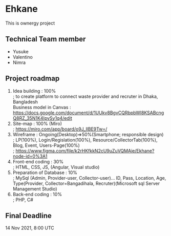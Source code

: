 # Ehkane
This is ownergy project

## Technical Team member
- Yusuke
- Valentino
- Nimra

## Project roadmap
1. Idea building : 100% <br>
; to create platform to connect waste provider and recruter in Dhaka, Bangladesh <br>
Business model in Canvas : https://docs.google.com/document/d/1UUkv8BgvCQRbpbWl8KSABcngQ8RZ_35N1K4IpvSy1q4/edit <br>
2. Site-map : 100% (Miro) <br>
; https://miro.com/app/board/o9J_llBE9Tw=/ <br>
3. Wireframe : Ongoing(Desktop)=>50%(Smartphone; responsible design) <br>
; LP(100%), Login/Regislation(100%), Resource/CollectorTab(100%), Blog, Event, Users-Page(100%) <br>
; https://www.figma.com/file/k2rHKfkkN2cU9uZuVQMAie/Ekhane?node-id=0%3A1 <br>
4. Front-end coding : 30% <br>
; HTML, CSS, JS, (Angular, Visual studio) <br>
5. Preparation of Database : 10% <br>
; MySql (Admin, Provider-user, Collector-user)... ID, Pass, Location, Age, Type(Provider, Collector=Bangadihala, Recruter)(Microsoft sql Server Management Studio) <br>
6. Back-end coding : 10% <br>
; PHP, C# <br>


## Final Deadline
14 Nov 2021, 8:00 UTC
